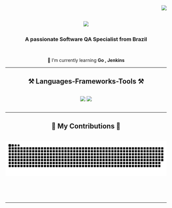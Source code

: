 <img align="right" src="https://visitor-badge.laobi.icu/badge?page_id=diegoaquino91.diegoaquino91" />

<h1 align="center">
    <img src="https://readme-typing-svg.herokuapp.com/?font=Righteous&size=35&center=true&vCenter=true&width=500&height=70&duration=4000&lines=Hi+There!+👋;+I'm+Diego+Aquino!;" />
</h1>

<h3 align="center">A passionate Software QA Specialist from Brazil</h3>

<br/>

<div align="center">
 
 🌱 I’m currently learning **Go , Jenkins**

 </div>

 <hr/>
 
<h2 align="center">⚒️ Languages-Frameworks-Tools ⚒️</h2>
<br/>
<div align="center">
    <img src="https://skillicons.dev/icons?i=ruby,selenium,gherkin,cypress,github,gitlab,jenkins,vscode,figma,git,androidstudio" />
    <img src="https://skillicons.dev/icons?i=html,css,nodejs,python,javascript,typescript,flutter,dart,mongodb,java,nextjs,mysql" /><br>
</div>

<br/>
<hr/>

<div align="center">
  <h2>🐍 My Contributions 🐍</h2>
  <br>
  <img alt="snake eating my contributions" src="https://raw.githubusercontent.com/diegoaquino91/diegoaquino91/output/github-contribution-grid-snake.svg" />
  
  <br/><br/><br/>
</div>

<hr/>

<br/>
